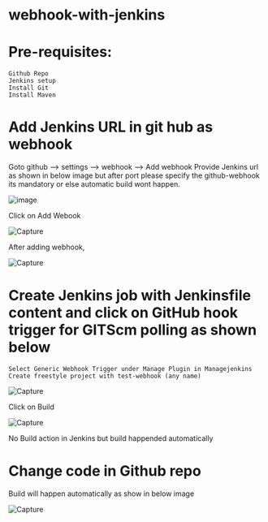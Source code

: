 # webhook-with-jenkins

# Pre-requisites:
    Github Repo
    Jenkins setup
    Install Git
    Install Maven
# Add Jenkins URL in git hub as webhook
  Goto github --> settings --> webhook --> Add webhook
  Provide Jenkins url as shown in below image  but after port please specify the github-webhook its mandatory or else automatic build wont happen.
  
  
  
  ![image](https://user-images.githubusercontent.com/58024415/103783684-0c18d000-505f-11eb-8896-1a3036c2ac04.png)
  
  Click on Add Webook
  
  ![Capture](https://user-images.githubusercontent.com/54719289/104009295-d136a980-51d0-11eb-98cf-4ba0723a5ffc.JPG)
  
  After adding webhook,
  
  ![Capture](https://user-images.githubusercontent.com/54719289/104009429-08a55600-51d1-11eb-9274-3df584ea9e26.JPG)

  
# Create Jenkins job with Jenkinsfile content and click on GitHub hook trigger for GITScm polling as shown below

    Select Generic Webhook Trigger under Manage Plugin in Managejenkins
    Create freestyle project with test-webhook (any name)
    
  ![Capture](https://user-images.githubusercontent.com/54719289/104009522-37bbc780-51d1-11eb-9fe1-0b34469dfb62.JPG)
    
      
  
  
  Click on Build
  
  ![Capture](https://user-images.githubusercontent.com/54719289/104009690-70f43780-51d1-11eb-9401-af5efa37fcfd.JPG)
     


  No Build action in Jenkins but build happended automatically
  
# Change code in Github repo
  
  Build will happen automatically as show in below image
  
 ![Capture](https://user-images.githubusercontent.com/54719289/104009046-68e7c800-51d0-11eb-935f-690570ca91f7.JPG)



